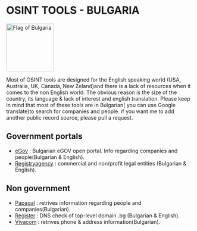 # OSINT TOOLS - BULGARIA


<a title="SKopp, Public domain, via Wikimedia Commons" href="https://commons.wikimedia.org/wiki/File:Flag_of_Bulgaria.svg"><img width="128" alt="Flag of Bulgaria" src="https://upload.wikimedia.org/wikipedia/commons/thumb/9/9a/Flag_of_Bulgaria.svg/128px-Flag_of_Bulgaria.svg.png"></a>


Most of OSINT tools are designed for the English speaking world (USA, Australia, UK, Canada, New Zeland)and there is a lack of resources when it comes to the non English world. The obvious reason is the size of the country, its language & lack of interest and english translation. Please keep in mind that most of these tools are in Bulgarian( you can use Google translate)to search for companies and people. if you want me to add another public record source, please pull a request.   

## Government portals

* [eGov](https://data.egov.bg) : Bulgarian eGOV open portal. Info regarding companies and people(Bulgarian & English). 
* [Registryagency](https://portal.registryagency.bg/en/commercial-register) : commercial and non/profit legal entities (Bulgarian & English).



## Non government
* [Papagal](https://papagal.bg) : retrives information regarding people and companies(Bulgarian).
* [Register](https://www.register.bg/) : DNS check of top-level domain .bg (Bulgarian & English).
* [Vivacom](https://www.vivacom.bg/bg/residential/polezni-syveti/ukazatel/telefonni-nomera#tabs-anchor) : retrives phone & address information(Bulgarian).
